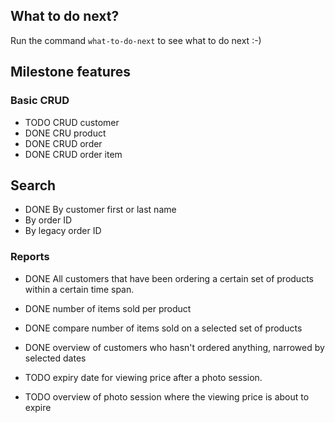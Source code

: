 
## What to do next?
Run the command ```what-to-do-next``` to see what to do next :-)

## Milestone features

### Basic CRUD
- TODO CRUD customer
- DONE CRU product
- DONE CRUD order
- DONE CRUD order item

## Search
- DONE By customer first or last name
- By order ID
- By legacy order ID

### Reports
- DONE All customers that have been ordering a certain set of products
  within a certain time span.

- DONE number of items sold per product

- DONE compare number of items sold on a selected set of products

- DONE overview of customers who hasn't ordered anything, narrowed by
  selected dates

- TODO expiry date for viewing price after a photo session.

- TODO overview of photo session where the viewing price is about to expire

